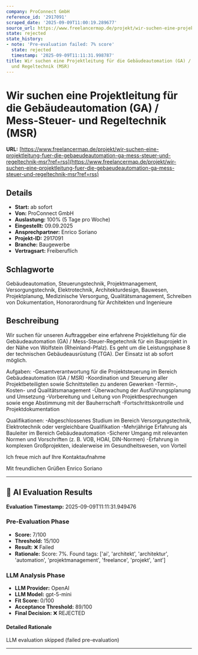 ```yaml
---
company: ProConnect GmbH
reference_id: '2917091'
scraped_date: '2025-09-09T11:00:19.289677'
source_url: https://www.freelancermap.de/projekt/wir-suchen-eine-projektleitung-fuer-die-gebaeudeautomation-ga-mess-steuer-und-regeltechnik-msr?ref=rss
state: rejected
state_history:
- note: 'Pre-evaluation failed: 7% score'
  state: rejected
  timestamp: '2025-09-09T11:11:31.998787'
title: Wir suchen eine Projektleitung für die Gebäudeautomation (GA) / Mess-Steuer-
  und Regeltechnik (MSR)
---
```



# Wir suchen eine Projektleitung für die Gebäudeautomation (GA) / Mess-Steuer- und Regeltechnik (MSR)
**URL:** [https://www.freelancermap.de/projekt/wir-suchen-eine-projektleitung-fuer-die-gebaeudeautomation-ga-mess-steuer-und-regeltechnik-msr?ref=rss](https://www.freelancermap.de/projekt/wir-suchen-eine-projektleitung-fuer-die-gebaeudeautomation-ga-mess-steuer-und-regeltechnik-msr?ref=rss)
## Details
- **Start:** ab sofort
- **Von:** ProConnect GmbH
- **Auslastung:** 100% (5 Tage pro Woche)
- **Eingestellt:** 09.09.2025
- **Ansprechpartner:** Enrico Soriano
- **Projekt-ID:** 2917091
- **Branche:** Baugewerbe
- **Vertragsart:** Freiberuflich

## Schlagworte
Gebäudeautomation, Steuerungstechnik, Projektmanagement, Versorgungstechnik, Elektrotechnik, Architekturdesign, Bauwesen, Projektplanung, Medizinische Versorgung, Qualitätsmanagement, Schreiben von Dokumentation, Honorarordnung für Architekten und Ingenieure

## Beschreibung
Wir suchen für unseren Auftraggeber eine erfahrene Projektleitung für die Gebäudeautomation (GA) / Mess-Steuer-Regetechnik für ein Bauprojekt in der Nähe von Wolfstein (Rheinland-Pfalz). Es geht um die Leistungsphase 8 der technischen Gebäudeausrüstung (TGA). Der Einsatz ist ab sofort möglich.

Aufgaben:
-Gesamtverantwortung für die Projektsteuerung im Bereich Gebäudeautomation (GA / MSR)
-Koordination und Steuerung aller Projektbeteiligten sowie Schnittstellen zu anderen Gewerken
-Termin-, Kosten- und Qualitätsmanagement
-Überwachung der Ausführungsplanung und Umsetzung
-Vorbereitung und Leitung von Projektbesprechungen sowie enge Abstimmung mit der Bauherrschaft
-Fortschrittskontrolle und Projektdokumentation

Qualifikationen:
-Abgeschlossenes Studium im Bereich Versorgungstechnik, Elektrotechnik oder vergleichbare Qualifikation
-Mehrjährige Erfahrung als Bauleiter im Bereich Gebäudeautomation
-Sicherer Umgang mit relevanten Normen und Vorschriften (z. B. VOB, HOAI, DIN-Normen)
-Erfahrung in komplexen Großprojekten, idealerweise im Gesundheitswesen, von Vorteil

Ich freue mich auf Ihre Kontaktaufnahme

Mit freundlichen Grüßen
Enrico Soriano

---

## 🤖 AI Evaluation Results

**Evaluation Timestamp:** 2025-09-09T11:11:31.949476

### Pre-Evaluation Phase
- **Score:** 7/100
- **Threshold:** 15/100
- **Result:** ❌ Failed
- **Rationale:** Score: 7%. Found tags: ['ai', 'architekt', 'architektur', 'automation', 'projektmanagement', 'freelance', 'projekt', 'ant']

### LLM Analysis Phase
- **LLM Provider:** OpenAI
- **LLM Model:** gpt-5-mini
- **Fit Score:** 0/100
- **Acceptance Threshold:** 89/100
- **Final Decision:** ❌ REJECTED

#### Detailed Rationale
LLM evaluation skipped (failed pre-evaluation)

---
